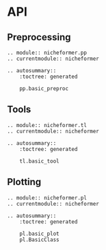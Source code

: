 # API

## Preprocessing

```{eval-rst}
.. module:: nicheformer.pp
.. currentmodule:: nicheformer

.. autosummary::
    :toctree: generated

    pp.basic_preproc
```

## Tools

```{eval-rst}
.. module:: nicheformer.tl
.. currentmodule:: nicheformer

.. autosummary::
    :toctree: generated

    tl.basic_tool
```

## Plotting

```{eval-rst}
.. module:: nicheformer.pl
.. currentmodule:: nicheformer

.. autosummary::
    :toctree: generated

    pl.basic_plot
    pl.BasicClass
```

